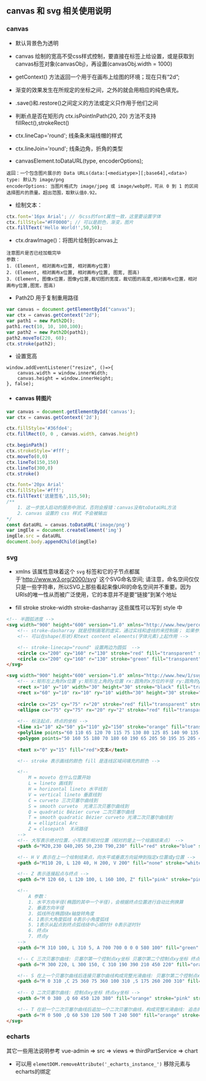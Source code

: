 ## canvas 和 svg 相关使用说明

### canvas
- 默认背景色为透明 

- canvas 绘制的宽高不受css样式控制，要直接在标签上给设置，或是获取到canvas标签对象(canvasObj)，再设置(canvasObj.width = 1000)

- getContext() 方法返回一个用于在画布上绘图的环境；现在只有“2d”;

- 渐变的效果发生在所规定的坐标之间，之外的就会用相应的纯色填充。

- .save()和.restore()之间定义的方法或定义只作用于他们之间

- 判断点是否在矩形内 ctx.isPointInPath(20, 20) 方法不支持 fillRect(),strokeRect()

- ctx.lineCap='round'; 线条条末端线帽的样式

- ctx.lineJoin='round'; 线条边角，折角的类型

- canvasElement.toDataURL(type, encoderOptions); 
```
返回：一个包含图片展示的 Data URLs(data:[<mediatype>][;base64],<data>)
type: 默认为 image/png
encoderOptions: 当图片格式为 image/jpeg 或 image/webp时，可从 0 到 1 的区间选择图片的质量。超出范围，取默认值0.92。
```

- 绘制文本：
```js
ctx.font='16px Arial'; // 与css的font属性一致，这里要设置字体
ctx.fillStyle="#FF0000"; // 可以是颜色，渐变，图片
ctx.fillText('Hello World!',50,50);
```

- ctx.drawImage()：将图片绘制到canvas上
```
注意图片是否已经加载完毕
参数：
1. (Element, 相对画布x位置, 相对画布y位置)
2. (Element, 相对画布x位置, 相对画布y位置, 图宽, 图高)
3. (Element, 图像x位置，图像y位置,裁切图的宽度，裁切图的高度,相对画布x位置，相对画布y位置,图宽，图高)
```

- Path2D 用于复制重用路径
```js
var canvas = document.getElementById("canvas");
var ctx = canvas.getContext("2d");
var path1 = new Path2D();
path1.rect(10, 10, 100,100);
var path2 = new Path2D(path1);
path2.moveTo(220, 60);
ctx.stroke(path2);
```

- 设置宽高
```
window.addEventListener("resize", ()=>{
    canvas.width = window.innerWidth;
    canvas.height = window.innerHeight;
}, false);
```

- #### canvas 转图片

```js
var canvas = document.getElementById('canvas');
var ctx = canvas.getContext('2d');

ctx.fillStyle='#36fde4';
ctx.fillRect(0, 0 , canvas.width, canvas.height)

ctx.beginPath()
ctx.strokeStyle='#fff';
ctx.moveTo(0,0)
ctx.lineTo(150,150)
ctx.lineTo(300,0)
ctx.stroke()

ctx.font='20px Arial'
ctx.fillStyle='#fff';
ctx.fillText('这是签名',115,50);
/**
    1. 这一步放入启动的服务中测试，否则会报错：canvas没有toDataURL方法
    2. canvas 设置的 css 样式 不会被输出
*/
const dataURL = canvas.toDataURL('image/png')
var imgEle = document.createElement('img')
imgEle.src = dataURL
document.body.appendChild(imgEle)
```

### svg

- xmlns 该属性意味着这个 `svg` 标签和它的子节点都属于'http://www.w3.org/2000/svg' 这个SVG命名空间; 请注意，命名空间仅仅只是一些字符串，所以SVG上那些看起来像URI的命名空间并不重要。因为URIs的唯一性从而被广泛使用，它的本意并不是要“链接”到某个地址

- fill stroke stroke-width stroke-dasharray 这些属性可以写到 style 中 

```html
<!-- 半圆弧进度 -->
<svg width="900" height="600" version="1.0" xmlns="http://www.hew/percent/svg" style="background-color: rgb(5, 216, 216);">
    <!-- stroke-dasharray 就是控制画笔的虚实，通过实线和虚线的来控制画； 如果参数是一个 那虚线和实线一样长， -->
    <!-- 可以在shape(形状)和text content elements(字体元素)上起作用 -->

    <!-- stroke-linecap="round" 设置两边为圆弧  -->
    <circle cx="200" cy="160" r="130" stroke="red" fill="transparent" stroke-width="20" stroke-dasharray="310" stroke-dashoffset="0" stroke-linecap="round"/>
    <circle cx="200" cy="160" r="130" stroke="green" fill="transparent" stroke-width="20" stroke-dasharray="10 410" stroke-dashoffset="-410"/>
</svg>

<svg width="900" height="600" version="1.0" xmlns="http://www.hew/1/svg" style="background-color: rgb(5, 216, 216);">
    <!-- x:矩形左上角的x位置 y:矩形左上角的y位置 rx:圆角的x方位的半径 ry:圆角的y方位的半径 -->
    <rect x="10" y="10" width="30" height="30" stroke="black" fill="transparent" stroke-width="2"/>
    <rect x="60" y="10" rx="10" ry="10" width="30" height="30" stroke="black" fill="transparent" stroke-width="2"/>
    
    <circle cx="25" cy="75" r="20" stroke="red" fill="transparent" stroke-width="2"/>
    <ellipse cx="75" cy="75" rx="20" ry="2" stroke="red" fill="transparent" stroke-width="2"/>
    
    <!-- 标注起点，终点的坐标 -->
    <line x1="10" x2="50" y1="110" y2="150" stroke="orange" fill="transparent" stroke-width="2"/>
    <polyline points="60 110 65 120 70 115 75 130 80 125 85 140 90 135 95 150 100 145, 300 300" stroke="orange" fill="transparent" stroke-width="2"/>
    <polygon points="50 160 55 180 70 180 60 190 65 205 50 195 35 205 40 190 30 180 45 180" stroke="green" fill="transparent" stroke-width="2"/>
    
    <text x="0" y="15" fill="red">文本</text>

    <!-- stroke 表示画线的颜色 fill 是连线区域间填充的颜色 -->

    <!-- 
        M = moveto 在什么位置开始
        L = lineto 画线到
        H = horizontal lineto 水平线到
        V = vertical lineto 垂直线到
        C = curveto 三次贝塞尔曲线到
        S = smooth curveto  光滑三次贝塞尔曲线到
        Q = quadratic Bézier curve 二次贝塞尔曲线
        T = smooth quadratic Bézier curveto 光滑二次贝塞尔曲线到
        A = elliptical Arc
        Z = closepath  关闭路径
    -->
    <!-- 大写表示绝对位置，小写表示相对位置（相对的是上一个绘画结束点） -->
    <path d="M20,230 Q40,205 50,230 T90,230" fill="red" stroke="blue" stroke-width="2"/>

    <!-- H V 表示在上一个绘制结束点，向水平或垂直方向延伸到指定x位置或y位置 -->
    <path d="M110 20, L 120 40, H 200, V 200" fill="none" stroke="white" stroke-width="2"/>

    <!-- Z 表示连接起点与终点 -->
    <path d="M 120 60, L 120 100, L 160 100, Z" fill="pink" stroke="pink" stroke-width="2"/>

    <!-- 
        A 参数：
        1. 水平方向半径(椭圆的其中一个半径)，会根据终点位置进行自动比例换算 
        2. 垂直方向半径 
        3. 弧线所在椭圆绕x轴旋转角度 
        4. 1表示大角度弧线 0表示小角度弧线 
        5. 1表示从起点到终点弧线绕中心顺时针 0表示逆时针 
        6. 终点x 
        7. 终点y 
    -->
    <path d="M 310 100, L 310 5, A 700 700 0 0 0 580 100" fill="green" stroke="pink" stroke-width="2"/>

    <!-- C 三次贝塞尔曲线: 贝塞尔第一个控制点xy坐标 贝塞尔第二个控制点xy坐标 终点xy坐标 -->
    <path d="M 300 220, L 300 150, C 310 190 390 210 450 220" fill="orange" stroke="pink" stroke-width="2"/>

    <!-- S 在上一个贝塞尔曲线后连接贝塞尔曲线构成完整光滑曲线: 贝塞尔第二个控制点xy坐标 终点xy坐标  这里的第一个控制点自动为上一个贝塞尔曲线的第二个控制点的对称点-->
    <path d="M 0 310 ,C 25 360 75 360 100 310 ,S 175 260 200 310" fill="orange" stroke="pink" stroke-width="2"/>
    
    <!-- Q 二次贝塞尔曲线: 控制点xy坐标 终点xy坐标 -->
    <path d="M 0 380 ,Q 60 450 120 380" fill="orange" stroke="pink" stroke-width="2"/>

    <!-- T 在前一个二次贝塞尔曲线后追加一个二次贝塞尔曲线，构成完整光滑曲线: 追击的终点xy坐标 -->
    <path d="M 0 500 ,Q 60 530 120 500 T 240 500" fill="orange" stroke="pink" stroke-width="2"/>
</svg>
```

### echarts

其它一些用法说明参考 vue-admin => src => views => thirdPartService => chart

- 可以用 `elemetDOM.removeAttribute('_echarts_instance_')`  移除元素与echarts的绑定